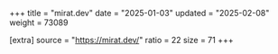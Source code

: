 +++
title = "mirat.dev"
date = "2025-01-03"
updated = "2025-02-08"
weight = 73089

[extra]
source = "https://mirat.dev/"
ratio = 22
size = 71
+++
